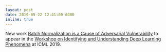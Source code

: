 ```yaml
---
layout: post
date: 2019-05-22 12:41:00-0400
inline: true
---
```


New work [Batch Normalization is a Cause of Adversarial Vulnerability](https://openreview.net/forum?id=BkxOwVShhE) to
appear in the [Workshop on Identifying and Understanding Deep Learning Phenomena](http://deep-phenomena.org/) at
ICML 2019.
